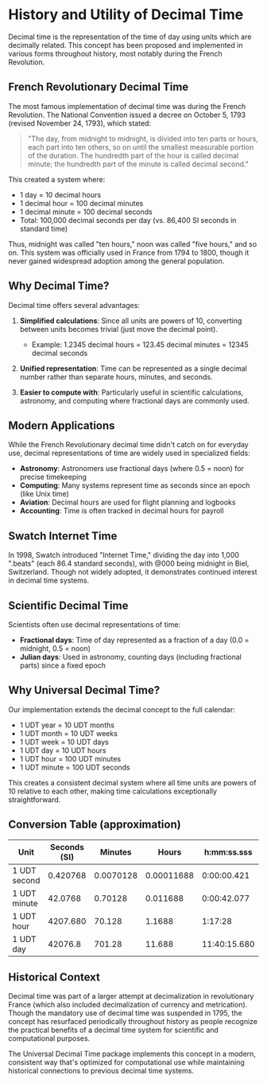 # History and Utility of Decimal Time

Decimal time is the representation of the time of day using units which are decimally related. This concept has been proposed and implemented in various forms throughout history, most notably during the French Revolution.

## French Revolutionary Decimal Time

The most famous implementation of decimal time was during the French Revolution. The National Convention issued a decree on October 5, 1793 (revised November 24, 1793), which stated:

> "The day, from midnight to midnight, is divided into ten parts or hours, each part into ten others, so on until the smallest measurable portion of the duration. The hundredth part of the hour is called decimal minute; the hundredth part of the minute is called decimal second."

This created a system where:
- 1 day = 10 decimal hours
- 1 decimal hour = 100 decimal minutes
- 1 decimal minute = 100 decimal seconds
- Total: 100,000 decimal seconds per day (vs. 86,400 SI seconds in standard time)

Thus, midnight was called "ten hours," noon was called "five hours," and so on. This system was officially used in France from 1794 to 1800, though it never gained widespread adoption among the general population.

## Why Decimal Time?

Decimal time offers several advantages:

1. **Simplified calculations**: Since all units are powers of 10, converting between units becomes trivial (just move the decimal point).
   - Example: 1.2345 decimal hours = 123.45 decimal minutes = 12345 decimal seconds

2. **Unified representation**: Time can be represented as a single decimal number rather than separate hours, minutes, and seconds.

3. **Easier to compute with**: Particularly useful in scientific calculations, astronomy, and computing where fractional days are commonly used.

## Modern Applications

While the French Revolutionary decimal time didn't catch on for everyday use, decimal representations of time are widely used in specialized fields:

- **Astronomy**: Astronomers use fractional days (where 0.5 = noon) for precise timekeeping
- **Computing**: Many systems represent time as seconds since an epoch (like Unix time)
- **Aviation**: Decimal hours are used for flight planning and logbooks
- **Accounting**: Time is often tracked in decimal hours for payroll

## Swatch Internet Time

In 1998, Swatch introduced "Internet Time," dividing the day into 1,000 ".beats" (each 86.4 standard seconds), with @000 being midnight in Biel, Switzerland. Though not widely adopted, it demonstrates continued interest in decimal time systems.

## Scientific Decimal Time

Scientists often use decimal representations of time:

- **Fractional days**: Time of day represented as a fraction of a day (0.0 = midnight, 0.5 = noon)
- **Julian days**: Used in astronomy, counting days (including fractional parts) since a fixed epoch

## Why Universal Decimal Time?

Our implementation extends the decimal concept to the full calendar:

- 1 UDT year = 10 UDT months
- 1 UDT month = 10 UDT weeks
- 1 UDT week = 10 UDT days
- 1 UDT day = 10 UDT hours
- 1 UDT hour = 100 UDT minutes
- 1 UDT minute = 100 UDT seconds

This creates a consistent decimal system where all time units are powers of 10 relative to each other, making time calculations exceptionally straightforward.

## Conversion Table (approximation)

| Unit | Seconds (SI) | Minutes | Hours | h:mm:ss.sss |
|------|--------------|---------|-------|-------------|
| 1 UDT second | 0.420768 | 0.0070128 | 0.00011688 | 0:00:00.421 |
| 1 UDT minute | 42.0768 | 0.70128 | 0.011688 | 0:00:42.077 |
| 1 UDT hour | 4207.680 | 70.128 | 1.1688 | 1:17:28 |
| 1 UDT day | 42076.8 | 701.28 | 11.688 | 11:40:15.680 |

## Historical Context

Decimal time was part of a larger attempt at decimalization in revolutionary France (which also included decimalization of currency and metrication). Though the mandatory use of decimal time was suspended in 1795, the concept has resurfaced periodically throughout history as people recognize the practical benefits of a decimal time system for scientific and computational purposes.

The Universal Decimal Time package implements this concept in a modern, consistent way that's optimized for computational use while maintaining historical connections to previous decimal time systems.
